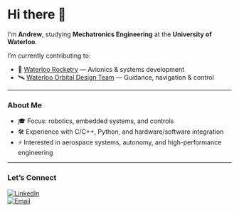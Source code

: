 # Hi there 👋

I'm **Andrew**, studying **Mechatronics Engineering** at the **University of Waterloo**.  

I’m currently contributing to:
- 🚀 [Waterloo Rocketry](https://github.com/WaterlooRocketry) — Avionics & systems development  
- 🛰️ [Waterloo Orbital Design Team](https://github.com/uworbital) — Guidance, navigation & control  

---

### About Me
- 🎓 Focus: robotics, embedded systems, and controls  
- 🛠️ Experience with C/C++, Python, and hardware/software integration  
- ⚡ Interested in aerospace systems, autonomy, and high-performance engineering  

---

### Let’s Connect
[![LinkedIn](https://img.shields.io/badge/LinkedIn-blue?style=flat&logo=linkedin)](https://www.linkedin.com/in/YOUR-LINKEDIN/)  
[![Email](https://img.shields.io/badge/Email-333333?style=flat&logo=gmail&logoColor=white)](mailto:YOUR@EMAIL.com)  
